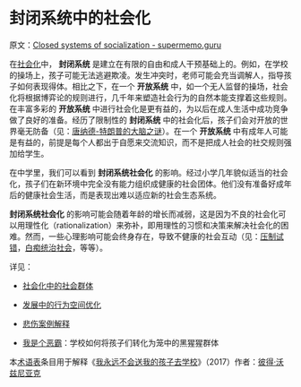 # 封闭系统中的社会化

原文：[Closed systems of socialization - supermemo.guru](https://supermemo.guru/wiki/Closed_systems_of_socialization)

在[社会化](https://supermemo.guru/wiki/Socialization)中， **封闭系统** 是建立在有限的自由和成人干预基础上的。例如，在学校的操场上，孩子可能无法逃避欺凌。发生冲突时，老师可能会充当调解人，指导孩子如何表现得体。相比之下，在一个 **开放系统** 中，如一个无人监督的操场，社会化将根据博弈论的规则进行，几千年来塑造社会行为的自然本能支撑着这些规则。在丰富多彩的 **开放系统** 中进行社会化是更有益的，为以后在成人生活中成功竞争做了良好的准备。经历了限制性的 **封闭系统** 中的社会化后，孩子们会对开放的世界毫无防备（见：[唐纳德-特朗普的大脑之谜](https://supermemo.guru/wiki/Mystery_of_Donald_Trump's_brain)）。在一个 **开放系统** 中有成年人可能是有益的，前提是每个人都出于自愿来交流知识，而不是把成人社会的社交规则强加给学生。

在中学里，我们可以看到 **封闭系统社会化** 的影响。经过小学几年貌似适当的社会化，孩子们在新环境中完全没有能力组织成健康的社会团体。他们没有准备好成年后的健康社会生活，而是表现出难以适应新的社会生态系统。

 **封闭系统社会化** 的影响可能会随着年龄的增长而减弱，这是因为不良的社会化可以用理性化（rationalization）来弥补，即用理性的习惯和决策来解决社会化的困难。然而，一些心理影响可能会终身存在，导致不健康的社会互动（见：[压制试错](https://supermemo.guru/wiki/100_bad_school_habits)，[白痴统治社会](https://supermemo.guru/wiki/Idiocracy)，等等）。

详见：

- [社会化中的社会群体](https://supermemo.guru/wiki/Social_groups_in_socialization#Socialization:_Open_and_closed_systems)

- [发展中的行为空间优化](https://supermemo.guru/wiki/Optimization_of_behavioral_spaces_in_development)

- [悲伤案例解释](https://supermemopedia.com/wiki/An_engaged_student_being_bullied)

- [我是个恶霸](https://supermemo.guru/wiki/I_was_a_bully)：学校如何将孩子们转化为笼中的黑猩猩群体

本[术语表](https://supermemo.guru/wiki/Glossary)条目用于解释《[我永远不会送我的孩子去学校](https://supermemo.guru/wiki/Problem_of_Schooling)》（2017）作者：[彼得·沃兹尼亚克](https://supermemo.guru/wiki/Piotr_Wozniak)